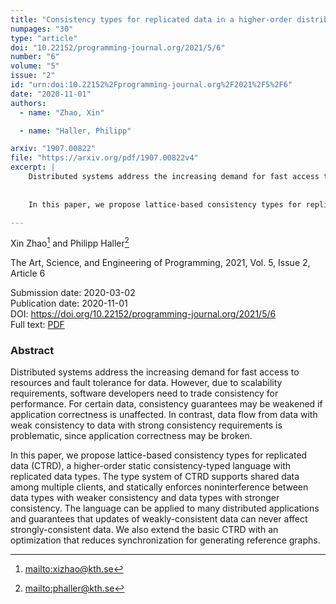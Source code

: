 ```yaml
---
title: "Consistency types for replicated data in a higher-order distributed programming language"
numpages: "30"
type: "article"
doi: "10.22152/programming-journal.org/2021/5/6"
number: "6"
volume: "5"
issue: "2"
id: "urn:doi:10.22152%2Fprogramming-journal.org%2F2021%2F5%2F6"
date: "2020-11-01"
authors: 
  - name: "Zhao, Xin"

  - name: "Haller, Philipp"

arxiv: "1907.00822"
file: "https://arxiv.org/pdf/1907.00822v4"
excerpt: |
    Distributed systems address the increasing demand for fast access to resources and fault tolerance for data. However, due to scalability requirements, software developers need to trade consistency for performance. For certain data, consistency guarantees may be weakened if application correctness is unaffected. In contrast, data flow from data with weak consistency to data with strong consistency requirements is problematic, since application correctness may be broken.
    
    
    In this paper, we propose lattice-based consistency types for replicated data (CTRD), a higher-order static consistency-typed language with replicated data types. The type system of CTRD supports shared data among multiple clients, and statically enforces noninterference between data types with weaker consistency and data types with stronger consistency. The language can be applied to many distributed applications and guarantees that updates of weakly-consistent data can never affect strongly-consistent data. We also extend the basic CTRD with an optimization that reduces synchronization for generating reference graphs.

---
```

Xin Zhao[^1] and Philipp Haller[^2]

The Art, Science, and Engineering of Programming, 2021, Vol. 5, Issue 2, Article 6

Submission date: 2020-03-02  
Publication date: 2020-11-01  
DOI: <https://doi.org/10.22152/programming-journal.org/2021/5/6>  
Full text: [PDF](https://arxiv.org/pdf/1907.00822v4)  


### Abstract

Distributed systems address the increasing demand for fast access to resources and fault tolerance for data. However, due to scalability requirements, software developers need to trade consistency for performance. For certain data, consistency guarantees may be weakened if application correctness is unaffected. In contrast, data flow from data with weak consistency to data with strong consistency requirements is problematic, since application correctness may be broken.


In this paper, we propose lattice-based consistency types for replicated data (CTRD), a higher-order static consistency-typed language with replicated data types. The type system of CTRD supports shared data among multiple clients, and statically enforces noninterference between data types with weaker consistency and data types with stronger consistency. The language can be applied to many distributed applications and guarantees that updates of weakly-consistent data can never affect strongly-consistent data. We also extend the basic CTRD with an optimization that reduces synchronization for generating reference graphs.


[^1]: <mailto:xizhao@kth.se>

[^2]: <mailto:phaller@kth.se>

